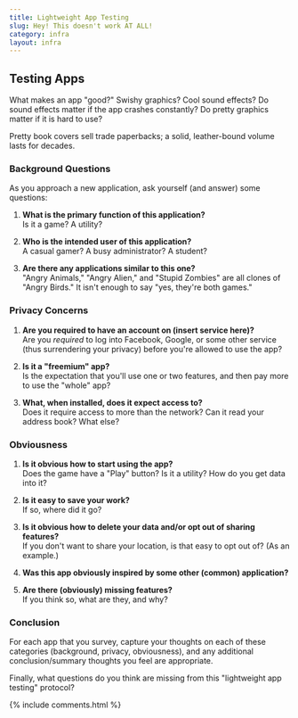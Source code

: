 ```yaml
---
title: Lightweight App Testing
slug: Hey! This doesn't work AT ALL!
category: infra
layout: infra
---
```


## Testing Apps

What makes an app "good?" Swishy graphics? Cool sound effects? Do sound effects matter if the app crashes constantly? Do pretty graphics matter if it is hard to use?

Pretty book covers sell trade paperbacks; a solid, leather-bound volume lasts for decades. 

### Background Questions

As you approach a new application, ask yourself (and answer) some questions:

1. **What is the primary function of this application?** <br/>
  Is it a game? A utility?

1. **Who is the intended user of this application?** <br/>
   A casual gamer? A busy administrator? A student? 

1. **Are there any applications similar to this one?** <br/>
   "Angry Animals," "Angry Alien," and "Stupid Zombies" are all clones of "Angry Birds." It isn't enough to say "yes, they're both games."

### Privacy Concerns
  
1. **Are you required to have an account on (insert service here)?** <br/>
Are you *required* to log into Facebook, Google, or some other service (thus surrendering your privacy) before you're allowed to use the app?

1. **Is it a "freemium" app?** <br/>
Is the expectation that you'll use one or two features, and then pay more to use the "whole" app?

1. **What, when installed, does it expect access to?**<br/>
Does it require access to more than the network? Can it read your address book? What else?

### Obviousness

1. **Is it obvious how to start using the app?** <br/>
  Does the game have a "Play" button? Is it a utility? How do you get data into it?

1. **Is it easy to save your work?**<br/>
If so, where did it go?

1. **Is it obvious how to delete your data and/or opt out of sharing features?** <br/>
If you don't want to share your location, is that easy to opt out of? (As an example.)

1. **Was this app obviously inspired by some other (common) application?**

1. **Are there (obviously) missing features?**<br/>
If you think so, what are they, and why?

### Conclusion

For each app that you survey, capture your thoughts on each of these categories (background, privacy, obviousness), and any additional conclusion/summary thoughts you feel are appropriate.

Finally, what questions do you think are missing from this "lightweight app testing" protocol?

{% include comments.html %}